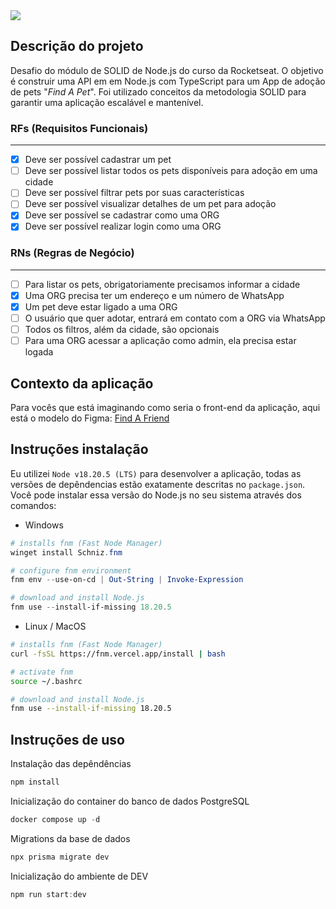 <image src="https://media.licdn.com/dms/image/v2/D4D2DAQGtC6e8h5ax-A/profile-treasury-image-shrink_800_800/profile-treasury-image-shrink_800_800/0/1732801764796?e=1733418000&v=beta&t=9GG2Kv2dk_2I5UZEHonD6fW58q-ZeW76fpsS_G6YHwU" />

## Descrição do projeto
Desafio do módulo de SOLID de Node.js do curso da Rocketseat.
O objetivo é construir uma API em em Node.js com TypeScript para um App de adoção de pets "_Find A Pet_".
Foi utilizado conceitos da metodologia SOLID para garantir uma aplicação escalável e mantenível. 

### RFs (Requisitos Funcionais)
---

- [x] Deve ser possível cadastrar um pet
- [ ] Deve ser possível listar todos os pets disponíveis para adoção em uma cidade
- [ ] Deve ser possível filtrar pets por suas características
- [ ] Deve ser possível visualizar detalhes de um pet para adoção
- [x] Deve ser possível se cadastrar como uma ORG
- [x] Deve ser possível realizar login como uma ORG

### RNs (Regras de Negócio)
---

- [ ] Para listar os pets, obrigatoriamente precisamos informar a cidade
- [x] Uma ORG precisa ter um endereço e um número de WhatsApp
- [x] Um pet deve estar ligado a uma ORG
- [ ] O usuário que quer adotar, entrará em contato com a ORG via WhatsApp
- [ ] Todos os filtros, além da cidade, são opcionais
- [ ] Para uma ORG acessar a aplicação como admin, ela precisa estar logada

## Contexto da aplicação

Para vocês que está imaginando como seria o front-end da aplicação, aqui está o modelo do Figma: [Find A Friend](https://www.figma.com/community/file/1220006040435238030)

## Instruções instalação

Eu utilizei `Node v18.20.5 (LTS)` para desenvolver a aplicação, todas as versões de depêndencias estão exatamente descritas no `package.json`. Você pode instalar essa versão do Node.js no seu sistema através dos comandos:

- Windows
```powershell
# installs fnm (Fast Node Manager)
winget install Schniz.fnm

# configure fnm environment
fnm env --use-on-cd | Out-String | Invoke-Expression

# download and install Node.js
fnm use --install-if-missing 18.20.5
```

- Linux / MacOS
```bash
# installs fnm (Fast Node Manager)
curl -fsSL https://fnm.vercel.app/install | bash

# activate fnm
source ~/.bashrc

# download and install Node.js
fnm use --install-if-missing 18.20.5
```

## Instruções de uso

Instalação das depêndências
```powershell
npm install
```

Inicialização do container do banco de dados PostgreSQL
```powershell
docker compose up -d
```

Migrations da base de dados
```powershell
npx prisma migrate dev
```

Inicialização do ambiente de DEV
```powershell
npm run start:dev
```
